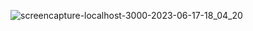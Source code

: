 
![screencapture-localhost-3000-2023-06-17-18_04_20](https://github.com/sunil9813/Educal-Online-Courses/assets/67497228/85282c81-9851-4cb5-8c6b-65053c582fa5)

